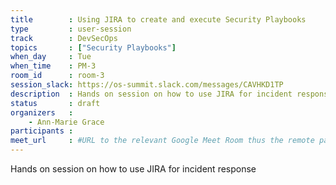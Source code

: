 ```yaml
---
title        : Using JIRA to create and execute Security Playbooks
type         : user-session
track        : DevSecOps
topics       : ["Security Playbooks"]
when_day     : Tue
when_time    : PM-3
room_id      : room-3
session_slack: https://os-summit.slack.com/messages/CAVHKD1TP
description  : Hands on session on how to use JIRA for incident response
status       : draft
organizers   :
    - Ann-Marie Grace
participants :
meet_url     : #URL to the relevant Google Meet Room thus the remote participants can join a session
---
```


Hands on session on how to use JIRA for incident response
